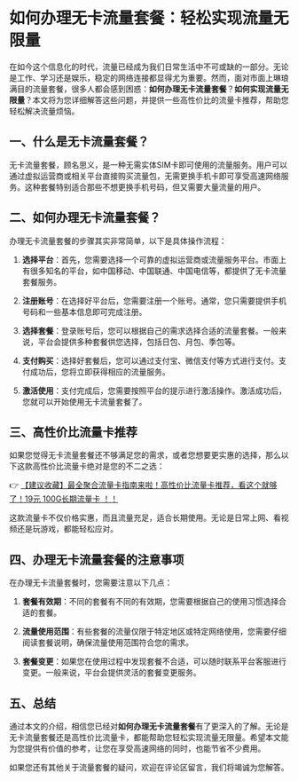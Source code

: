 # 如何办理无卡流量套餐：轻松实现流量无限量

在如今这个信息化的时代，流量已经成为我们日常生活中不可或缺的一部分。无论是工作、学习还是娱乐，稳定的网络连接都显得尤为重要。然而，面对市面上琳琅满目的流量套餐，很多人都会感到困惑：**如何办理无卡流量套餐**？**如何实现流量无限量**？本文将为您详细解答这些问题，并提供一些高性价比的流量卡推荐，帮助您轻松解决流量烦恼。

## 一、什么是无卡流量套餐？

无卡流量套餐，顾名思义，是一种无需实体SIM卡即可使用的流量服务。用户可以通过虚拟运营商或相关平台直接购买流量包，无需更换手机卡即可享受高速网络服务。这种套餐特别适合那些不想更换手机号码，但又需要大量流量的用户。

## 二、如何办理无卡流量套餐？

办理无卡流量套餐的步骤其实非常简单，以下是具体操作流程：

1. **选择平台**：首先，您需要选择一个可靠的虚拟运营商或流量服务平台。市面上有很多知名的平台，如中国移动、中国联通、中国电信等，都提供了无卡流量套餐服务。

2. **注册账号**：在选择好平台后，您需要注册一个账号。通常，您只需要提供手机号码和一些基本信息即可完成注册。

3. **选择套餐**：登录账号后，您可以根据自己的需求选择合适的流量套餐。一般来说，平台会提供多种套餐供您选择，包括日包、月包、季包等。

4. **支付购买**：选择好套餐后，您可以通过支付宝、微信支付等方式进行支付。支付成功后，您将立即获得相应的流量服务。

5. **激活使用**：支付完成后，您需要按照平台的提示进行激活操作。激活成功后，您就可以开始使用无卡流量套餐了。

## 三、高性价比流量卡推荐

如果您觉得无卡流量套餐还不够满足您的需求，或者您想要更实惠的选择，那么以下这款高性价比流量卡绝对是您的不二之选：

👉 [【建议收藏】最全聚合流量卡指南来啦！高性价比流量卡推荐，看这个就够了！19元 100G长期流量卡 ！！](https://bit.ly/Liuliangka)

这款流量卡不仅价格实惠，而且流量充足，适合长期使用。无论是日常上网、看视频还是玩游戏，都能轻松应对。

## 四、办理无卡流量套餐的注意事项

在办理无卡流量套餐时，您需要注意以下几点：

1. **套餐有效期**：不同的套餐有不同的有效期，您需要根据自己的使用习惯选择合适的套餐。

2. **流量使用范围**：有些套餐的流量仅限于特定地区或特定网络使用，您需要仔细阅读套餐说明，确保流量使用范围符合您的需求。

3. **套餐变更**：如果您在使用过程中发现套餐不合适，可以随时联系平台客服进行变更。一般来说，平台会提供灵活的套餐变更服务。

## 五、总结

通过本文的介绍，相信您已经对**如何办理无卡流量套餐**有了更深入的了解。无论是无卡流量套餐还是高性价比流量卡，都能帮助您轻松实现流量无限量。希望本文能为您提供有价值的参考，让您在享受高速网络的同时，也能节省不少费用。

如果您还有其他关于流量套餐的疑问，欢迎在评论区留言，我们将竭诚为您解答。